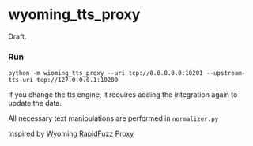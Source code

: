 # wyoming_tts_proxy
Draft.

### Run
`python -m wioming_tts_proxy --uri tcp://0.0.0.0.0:10201 --upstream-tts-uri tcp://127.0.0.0.1:10200
`

If you change the tts engine, it requires adding the integration again to update the data.

All necessary text manipulations are performed in `normalizer.py`

Inspired by [Wyoming RapidFuzz Proxy](https://github.com/Cheerpipe/wyoming_rapidfuzz_proxy)
